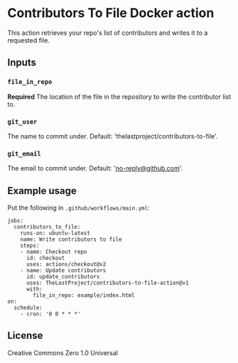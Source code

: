 # Contributors To File Docker action

This action retrieves your repo's list of contributors and writes it to a requested file.

## Inputs

### `file_in_repo`

**Required** The location of the file in the repository to write the contributor list to.

### `git_user`

The name to commit under. Default: 'thelastproject/contributors-to-file'.

### `git_email`

The email to commit under. Default: 'no-reply@github.com'.

## Example usage

Put the following in `.github/workflows/main.yml`:
```
jobs:
  contributors_to_file:
    runs-on: ubuntu-latest
    name: Write contributors to file
    steps:
    - name: Checkout repo
      id: checkout
      uses: actions/checkout@v2
    - name: Update contributors
      id: update_contributors
      uses: TheLastProject/contributors-to-file-action@v1
      with:
        file_in_repo: example/index.html
on:
  schedule:
    - cron: '0 0 * * *'
```

## License
Creative Commons Zero 1.0 Universal
